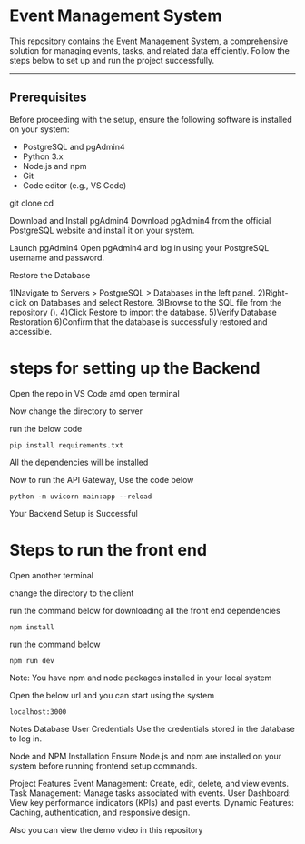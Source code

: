 # Event Management System

This repository contains the Event Management System, a comprehensive solution for managing events, tasks, and related data efficiently. Follow the steps below to set up and run the project successfully.

---

## Prerequisites

Before proceeding with the setup, ensure the following software is installed on your system:
- PostgreSQL and pgAdmin4
- Python 3.x
- Node.js and npm
- Git
- Code editor (e.g., VS Code)


git clone <repository-url>
cd <repository-directory>

Download and Install pgAdmin4
Download pgAdmin4 from the official PostgreSQL website and install it on your system.

Launch pgAdmin4
Open pgAdmin4 and log in using your PostgreSQL username and password.

Restore the Database

1)Navigate to Servers > PostgreSQL > Databases in the left panel.
2)Right-click on Databases and select Restore.
3)Browse to the SQL file from the repository (<path-to-sql-file>).
4)Click Restore to import the database.
5)Verify Database Restoration
6)Confirm that the database is successfully restored and accessible.

# steps for setting up the Backend

Open the repo in VS Code amd open terminal

Now change the directory to server

run the below code

`pip install requirements.txt`

All the dependencies will be installed

Now to run the API Gateway, Use the code below

`python -m uvicorn main:app --reload`

Your Backend Setup is Successful

# Steps to run the front end

Open another terminal

change the directory to the client

run the command below for downloading all the front end dependencies

`npm install`

run the command below

`npm run dev`

Note: You have npm and node packages installed in your local system

Open the below url and you can start using the system

`localhost:3000`

Notes
Database User Credentials
Use the credentials stored in the database to log in.

Node and NPM Installation
Ensure Node.js and npm are installed on your system before running frontend setup commands.

Project Features
Event Management: Create, edit, delete, and view events.
Task Management: Manage tasks associated with events.
User Dashboard: View key performance indicators (KPIs) and past events.
Dynamic Features: Caching, authentication, and responsive design.

Also you can view the demo video in this repository